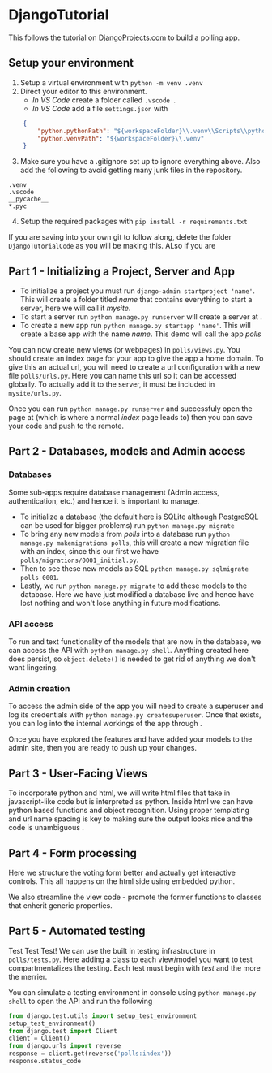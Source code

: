 # DjangoTutorial

This follows the tutorial on [DjangoProjects.com](https://docs.djangoproject.com/en/3.0/intro/tutorial01/) to build a polling app.

## Setup your environment
1. Setup a virtual environment with `python -m venv .venv`
2. Direct your editor to this environment.
    - *In VS Code* create a folder called `.vscode `.
    - *In VS Code* add a file `settings.json` with
```json
    {
        "python.pythonPath": "${workspaceFolder}\\.venv\\Scripts\\python.exe",
        "python.venvPath": "${workspaceFolder}\\.venv"
    }
```
3. Make sure you have a .gitignore set up to ignore everything above. Also add the following to avoid getting many junk files in the repository.
```
.venv
.vscode
__pycache__
*.pyc
```
4. Setup the required packages with `pip install -r requirements.txt`

 If you are saving into your own git to follow along, delete the folder `DjangoTutorialCode` as you will be making this. ALso if you are 

## Part 1 - Initializing a Project, Server and App
- To initialize a project you must run `django-admin startproject 'name'`. This will create a folder titled *name* that contains everything to start a server, here we will call it *mysite*.
- To start a server run `python manage.py runserver` will create a server at [](http:127.0.0.1:8000/).
- To create a new app run `python manage.py startapp 'name'`. This will create a base app with the name *name*. This demo will call the app *polls*

You can now create new views (or webpages) in `polls/views.py`. You should create an index page for your app to give the app a home domain. To give this an actual url, you will need to create a url configuration with a new file `polls/urls.py`. Here you can name this url so it can be accessed globally. To actually add it to the server, it must be included in `mysite/urls.py`.

Once you can run `python manage.py runserver` and successfuly open the page at [](http:127.0.0.1:8000/polls/) (which is where a normal *index* page leads to) then you can save your code and push to the remote.

## Part 2 - Databases, models and Admin access
### Databases
Some sub-apps require database management (Admin access, authentication, etc.) and hence it is important to manage.
- To initialize a database (the default here is SQLite although PostgreSQL can be used for bigger problems) run `python manage.py migrate`
- To bring any new models from *polls* into a database run `python manage.py makemigrations polls`, this will create a new migration file with an index, since this our first we have `polls/migrations/0001_initial.py`.
- Then to see these new models as SQL `python manage.py sqlmigrate polls 0001`.
- Lastly, we run `python manage.py migrate` to add these models to the database.
Here we have just modified a database live and hence have lost nothing and won't lose anything in future modifications.

### API access 
To run and text functionality of the models that are now in the database, we can access the API with `python manage.py shell`. Anything created here does persist, so `object.delete()` is needed to get rid of anything we don't want lingering.

### Admin creation
To access the admin side of the app you will need to create a superuser and log its credentials with `python manage.py createsuperuser`. Once that exists, you can log into the internal workings of the app through [](http://127.0.0.1:8000/admin/).

Once you have explored the features and have added your models to the admin site, then you are ready to push up your changes.

## Part 3 - User-Facing Views
To incorporate python and html, we will write html files that take in javascript-like code but is interpreted as python. Inside html we can have python based functions and object recognition. Using proper templating and url name spacing is key to making sure the output looks nice and the code is unambiguous .

## Part 4 - Form processing
Here we structure the voting form better and actually get interactive controls. This all happens on the html side using embedded python. 

We also streamline the view code - promote the former functions to classes that enherit generic properties.

## Part 5 - Automated testing
Test Test Test! We can use the built in testing infrastructure in `polls/tests.py`. Here adding a class to each view/model you want to test compartmentalizes the testing. Each test must begin with *test* and the more the merrier.

You can simulate a testing environment in console using `python manage.py shell` to open the API and run the following
```python
from django.test.utils import setup_test_environment
setup_test_environment()
from django.test import Client
client = Client()
from django.urls import reverse
response = client.get(reverse('polls:index'))
response.status_code
```